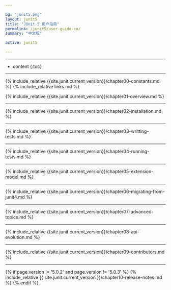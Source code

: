 ```yaml
---

bg: "junit5.png"
layout: junit5
title: "JUnit 5 用户指南"
permalink: /junit5/user-guide-cn/
summary: "中文版"

active: junit5

---
```


---

* content
{:toc}

---

{% include_relative {{site.junit.current_version}}/chapter00-constants.md %}
{% include_relative links.md %}

{% include_relative {{site.junit.current_version}}/chapter01-overview.md %}

---

{% include_relative {{site.junit.current_version}}/chapter02-installation.md %}

---

{% include_relative {{site.junit.current_version}}/chapter03-writting-tests.md %}

---

{% include_relative {{site.junit.current_version}}/chapter04-running-tests.md %}

---

{% include_relative {{site.junit.current_version}}/chapter05-extension-model.md %}

---

{% include_relative {{site.junit.current_version}}/chapter06-migrating-from-junit4.md %}

---

{% include_relative {{site.junit.current_version}}/chapter07-advanced-topics.md %}

---

{% include_relative {{site.junit.current_version}}/chapter08-api-evolution.md %}

---

{% include_relative {{site.junit.current_version}}/chapter09-contributors.md %}

---

{% if page.version != '5.0.2' and page.version != '5.0.3'  %}
  {% include_relative {{ site.junit.current_version }}/chapter10-release-notes.md %}
{% endif %}







